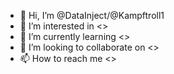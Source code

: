 - 👋 Hi, I’m @DataInject/@Kampftroll1
- 👀 I’m interested in <>
- 🌱 I’m currently learning <>
- 💞️ I’m looking to collaborate on <>
- 📫 How to reach me <>

<!---
DataInject/DataInject is a ✨ special ✨ repository because its `README.md` (this file) appears on your GitHub profile.
You can click the Preview link to take a look at your changes.
--->

